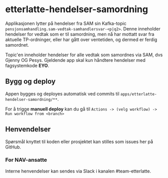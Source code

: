 # etterlatte-hendelser-samordning

Applikasjonen lytter på hendelser fra SAM sin Kafka-topic `pensjonsamhandling.sam-vedtak-samhandlersvar-<p|q2>`.
Denne inneholder hendelser for vedtak som er til samordning, men nå har mottatt svar fra aktuelle TP-ordninger, 
eller har gått over ventetiden, og dermed er ferdig samordnet.

Topic'en inneholder hendelser for alle vedtak som samordnes via SAM, dvs Gjenny OG Pesys. 
Gjeldende app skal kun håndtere hendelser med fagsystemkode **EYO**.

## Bygg og deploy

Appen bygges og deployes automatisk ved commits til `apps/etterlatte-hendelser-samordning/**`.

For å trigge **manuell deploy** kan du gå til `Actions -> (velg workflow) -> Run workflow from <branch>`

## Henvendelser

Spørsmål knyttet til koden eller prosjektet kan stilles som issues her på GitHub.

### For NAV-ansatte

Interne henvendelser kan sendes via Slack i kanalen #team-etterlatte.

